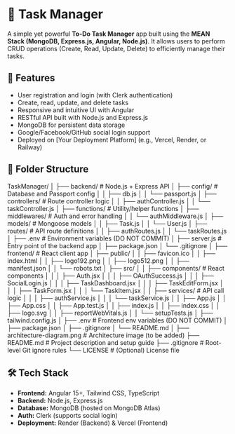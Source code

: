 # 📝 Task Manager

A simple yet powerful **To-Do Task Manager** app built using the **MEAN Stack (MongoDB, Express.js, Angular, Node.js)**. It allows users to perform CRUD operations (Create, Read, Update, Delete) to efficiently manage their tasks.

## 🚀 Features

- User registration and login (with Clerk authentication)
- Create, read, update, and delete tasks
- Responsive and intuitive UI with Angular
- RESTful API built with Node.js and Express.js
- MongoDB for persistent data storage
- Google/Facebook/GitHub social login support
- Deployed on [Your Deployment Platform] (e.g., Vercel, Render, or Railway)

## 📁 Folder Structure

TaskManager/
│
├── backend/                         # Node.js + Express API
│   ├── config/                      # Database and Passport config
│   │   ├── db.js
│   │   └── passport.js
│   ├── controllers/                 # Route controller logic
│   │   ├── authController.js
│   │   └── taskController.js
│   ├── functions/                   # Utility/helper functions
│   ├── middlewares/                # Auth and error handling
│   │   └── authMiddleware.js
│   ├── models/                      # Mongoose models
│   │   ├── Task.js
│   │   └── User.js
│   ├── routes/                      # API route definitions
│   │   ├── authRoutes.js
│   │   └── taskRoutes.js
│   ├── .env                         # Environment variables (DO NOT COMMIT)
│   ├── server.js                    # Entry point of the backend app
│   ├── package.json
│   └── .gitignore
│
├── frontend/                        # React client app
│   ├── public/
│   │   ├── favicon.ico
│   │   ├── index.html
│   │   ├── logo192.png
│   │   ├── logo512.png
│   │   ├── manifest.json
│   │   └── robots.txt
│   ├── src/
│   │   ├── components/              # React components
│   │   │   ├── Auth.jsx
│   │   │   ├── OAuthSuccess.js
│   │   │   ├── SocialLogin.js
│   │   │   ├── TaskDashboard.jsx
│   │   │   ├── TaskEditForm.jsx
│   │   │   ├── TaskForm.jsx
│   │   │   └── TaskItem.jsx
│   │   ├── services/                # API call logic
│   │   │   ├── authService.js
│   │   │   └── taskService.js
│   │   ├── App.js
│   │   ├── App.css
│   │   ├── App.test.js
│   │   ├── index.js
│   │   ├── index.css
│   │   ├── logo.svg
│   │   ├── reportWebVitals.js
│   │   └── setupTests.js
│   ├── tailwind.config.js
│   ├── .env                         # Frontend env variables (DO NOT COMMIT)
│   ├── package.json
│   ├── .gitignore
│   └── README.md
│
├── architecture-diagram.png        # Architecture image (to be added)
├── README.md                       # Project description and setup guide
├── .gitignore                      # Root-level Git ignore rules
└── LICENSE                         # (Optional) License file


## 🛠️ Tech Stack

- **Frontend:** Angular 15+, Tailwind CSS, TypeScript
- **Backend:** Node.js, Express.js
- **Database:** MongoDB (hosted on MongoDB Atlas)
- **Auth:** Clerk (supports social login)
- **Deployment:** Render (Backend) & Vercel (Frontend)


